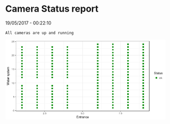 Camera Status report
================
19/05/2017 - 00:22:10

    All cameras are up and running

![](camreport_files/figure-markdown_github/unnamed-chunk-2-1.png)
